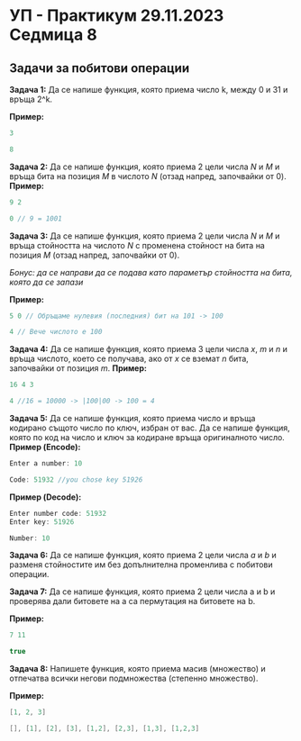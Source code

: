 # УП - Практикум 29.11.2023 Седмица 8

## Задачи за побитови операции

**Задача 1:** Да се напише функция, която приема число k, между 0 и 31 и връща 2^k.

**Пример:**
```c++
3
```
```c++
8
```

**Задача 2:** Да се напише функция, която приема 2 цели числа *N* и *M* и връща бита на позиция *M* в числото *N* (отзад напред, започвайки от 0).
**Пример:**
```c++
9 2
```
```c++
0 // 9 = 1001
```

**Задача 3:** Да се напише функция, която приема 2 цели числа *N* и *M* и връща стойността на числото *N* с променена стойност на бита на позиция *M* (отзад напред, започвайки от 0).

*Бонус: да се направи да се подава като параметър стойността на бита, която да се запази*

**Пример:**
```c++
5 0 // Обръщаме нулевия (последния) бит на 101 -> 100
```
```c++
4 // Вече числото е 100
```


**Задача 4:** Да се напише функция, която приема 3 цели числа *x*, *m* и *n* и връща числото, което се получава, ако от *x* се вземат *n* бита, започвайки от позиция *m*.
**Пример:**
```c++
16 4 3
```
```c++
4 //16 = 10000 -> |100|00 -> 100 = 4
```

**Задача 5:** Да се напише функция, която приема число и връща кодирано същото число по ключ, избран от вас. Да се напише функция, която по код на число и ключ за кодиране връща оригиналното число.
**Пример (Encode):**
```c++
Enter a number: 10
```
```c++
Code: 51932 //you chose key 51926
```

**Пример (Decode):**
```c++
Enter number code: 51932
Enter key: 51926
```
```c++
Number: 10
```

**Задача 6:** Да се напише функция, която приема 2 цели числа *a* и *b* и разменя стойностите им без допълнителна променлива с побитови операции.

**Задача 7:** Да се напише функция, която приема 2 цели числа a и b и проверява дали битовете на a са пермутация на битовете на b.

**Пример:**
```c++
7 11
```
```c++
true
```

**Задача 8:** Напишете функция, която приема масив (множество) и отпечатва всички негови подмножества (степенно множество).

**Пример:**
```c++
[1, 2, 3]
```
```c++
[], [1], [2], [3], [1,2], [2,3], [1,3], [1,2,3]
```